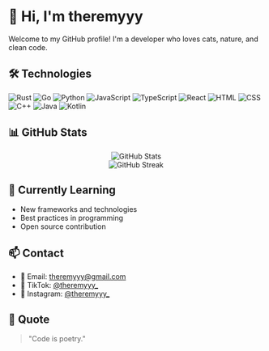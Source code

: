 # 🤎 Hi, I'm theremyyy

Welcome to my GitHub profile! I'm a developer who loves cats, nature, and clean code.

## 🛠️ Technologies

![Rust](https://img.shields.io/badge/-Rust-8B4513?style=flat-square&logo=rust&logoColor=white)
![Go](https://img.shields.io/badge/-Go-D2B48C?style=flat-square&logo=go&logoColor=white)
![Python](https://img.shields.io/badge/-Python-A0826D?style=flat-square&logo=python&logoColor=white)
![JavaScript](https://img.shields.io/badge/-JavaScript-F5DEB3?style=flat-square&logo=javascript&logoColor=black)
![TypeScript](https://img.shields.io/badge/-TypeScript-D2B48C?style=flat-square&logo=typescript&logoColor=white)
![React](https://img.shields.io/badge/-React-F5F5DC?style=flat-square&logo=react&logoColor=8B4513)
![HTML](https://img.shields.io/badge/-HTML-DEB887?style=flat-square&logo=html5&logoColor=white)
![CSS](https://img.shields.io/badge/-CSS-C4A57B?style=flat-square&logo=css3&logoColor=white)
![C++](https://img.shields.io/badge/-C++-A0826D?style=flat-square&logo=cplusplus&logoColor=white)
![Java](https://img.shields.io/badge/-Java-8B7355?style=flat-square&logo=java&logoColor=white)
![Kotlin](https://img.shields.io/badge/-Kotlin-9B8B7E?style=flat-square&logo=kotlin&logoColor=white)

## 📊 GitHub Stats

<div align="center">
  <img src="https://github-readme-stats.vercel.app/api?username=theremyyy&show_icons=true&theme=default&title_color=8B4513&text_color=654321&icon_color=DAA520&bg_color=F5F5DC&border_color=D2B48C" alt="GitHub Stats" />
</div>

<div align="center">
  <img src="https://github-readme-streak-stats.herokuapp.com/?user=theremyyy&theme=default&background=F5F5DC&border=D2B48C&stroke=8B4513&ring=DAA520&fire=DAA520&currStreakNum=654321&sideNums=654321&currStreakLabel=8B4513&sideLabels=8B4513&dates=654321" alt="GitHub Streak" />
</div>

## 🌱 Currently Learning

- New frameworks and technologies
- Best practices in programming
- Open source contribution

## 📫 Contact

- 📧 Email: theremyyy@gmail.com
- 🎵 TikTok: [@theremyyy_](https://tiktok.com/@theremyyy_)
- 📸 Instagram: [@theremyyy_](https://instagram.com/theremyyy_)

## 💭 Quote

> "Code is poetry."
